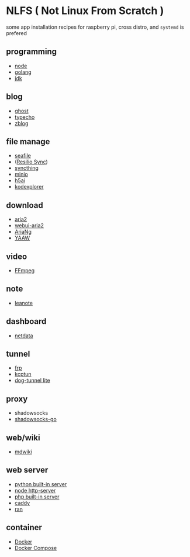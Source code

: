 NLFS ( Not Linux From Scratch )
===

some app installation recipes for raspberry pi, cross distro, and `systemd` is prefered

programming
---

* [node](node.md)
* [golang](golang.md)
* [jdk](jdk.md)

blog
---

* [ghost](ghost.md) 
* [typecho](typecho.md)
* [zblog](zblog.md)

file manage
---

* [seafile](seafile.md)
* ([Resilio Sync](btsync.md))
* [syncthing](syncthing.md)
* [minio](minio.md)
* [h5ai](h5ai.md)
* [kodexplorer](kodexplorer.md)

download
---

* [aria2](aria2.md)
 * [webui-aria2](webui-aria2.md)
 * [AriaNg](ariang.md)
 * [YAAW](yaaw.md)

video
---

* [FFmpeg](ffmpeg.md)

note
---

* [leanote](leanote.md)

dashboard
---

* [netdata](netdata.md)

tunnel
---

* [frp](frp.md)
* [kcptun](kcptun.md)
* [dog-tunnel lite](dog-tunnel.md)

proxy
---

* shadowsocks
 * [shadowsocks-go](ss-go.md) 

web/wiki
---

* [mdwiki](mdwiki.md)

web server
---

* [python built-in server](python_built-in_server.md)
* [node http-server](node_http-server.md)
* [php built-in server](php_built-in_server.md)
* [caddy](caddy.md)
* [ran](ran.md)

container
---

* [Docker](docker.md)
* [Docker Compose](docker-compose.md)
